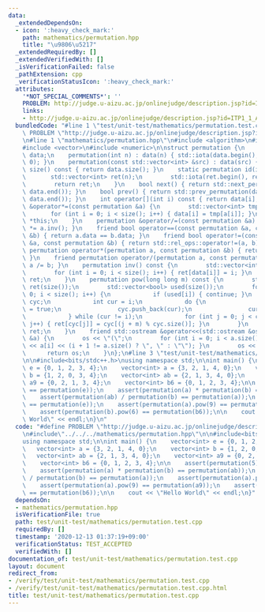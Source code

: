 ```yaml
---
data:
  _extendedDependsOn:
  - icon: ':heavy_check_mark:'
    path: mathematics/permutation.hpp
    title: "\u9806\u5217"
  _extendedRequiredBy: []
  _extendedVerifiedWith: []
  _isVerificationFailed: false
  _pathExtension: cpp
  _verificationStatusIcon: ':heavy_check_mark:'
  attributes:
    '*NOT_SPECIAL_COMMENTS*': ''
    PROBLEM: http://judge.u-aizu.ac.jp/onlinejudge/description.jsp?id=ITP1_1_A&lang=ja
    links:
    - http://judge.u-aizu.ac.jp/onlinejudge/description.jsp?id=ITP1_1_A&lang=ja
  bundledCode: "#line 1 \"test/unit-test/mathematics/permutation.test.cpp\"\n#define\
    \ PROBLEM \"http://judge.u-aizu.ac.jp/onlinejudge/description.jsp?id=ITP1_1_A&lang=ja\"\
    \n#line 1 \"mathematics/permutation.hpp\"\n#include <algorithm>\n#include <iostream>\n\
    #include <vector>\n#include <numeric>\n\nstruct permutation {\n    std::vector<int>\
    \ data;\n    permutation(int n) : data(n) { std::iota(data.begin(), data.end(),\
    \ 0); }\n    permutation(const std::vector<int> &src) : data(src) {}\n    int\
    \ size() const { return data.size(); }\n    static permutation id(int n) {\n \
    \       std::vector<int> ret(n);\n        std::iota(ret.begin(), ret.end(), 0);\n\
    \        return ret;\n    }\n    bool next() { return std::next_permutation(data.begin(),\
    \ data.end()); }\n    bool prev() { return std::prev_permutation(data.begin(),\
    \ data.end()); }\n    int operator[](int i) const { return data[i]; }\n    permutation\
    \ &operator*=(const permutation &a) {\n        std::vector<int> tmp(data);\n \
    \       for (int i = 0; i < size(); i++) { data[i] = tmp[a[i]]; }\n        return\
    \ *this;\n    }\n    permutation &operator/=(const permutation &a) { return *this\
    \ *= a.inv(); }\n    friend bool operator==(const permutation &a, const permutation\
    \ &b) { return a.data == b.data; }\n    friend bool operator!=(const permutation\
    \ &a, const permutation &b) { return std::rel_ops::operator!=(a, b); }\n    friend\
    \ permutation operator*(permutation a, const permutation &b) { return a *= b;\
    \ }\n    friend permutation operator/(permutation a, const permutation &b) { return\
    \ a /= b; }\n    permutation inv() const {\n        std::vector<int> ret(size());\n\
    \        for (int i = 0; i < size(); i++) { ret[data[i]] = i; }\n        return\
    \ ret;\n    }\n    permutation pow(long long m) const {\n        std::vector<int>\
    \ ret(size());\n        std::vector<bool> used(size());\n        for (int i =\
    \ 0; i < size(); i++) {\n            if (used[i]) { continue; }\n            std::vector<int>\
    \ cyc;\n            int cur = i;\n            do {\n                used[cur]\
    \ = true;\n                cyc.push_back(cur);\n                cur = data[cur];\n\
    \            } while (cur != i);\n            for (int j = 0; j < cyc.size();\
    \ j++) { ret[cyc[j]] = cyc[(j + m) % cyc.size()]; }\n        }\n        return\
    \ ret;\n    }\n    friend std::ostream &operator<<(std::ostream &os, const permutation\
    \ &a) {\n        os << \"(\";\n        for (int i = 0; i < a.size(); i++) { os\
    \ << a[i] << (i + 1 != a.size() ? \", \" : \"\"); }\n        os << \")\";\n  \
    \      return os;\n    }\n};\n#line 3 \"test/unit-test/mathematics/permutation.test.cpp\"\
    \n\n#include<bits/stdc++.h>\nusing namespace std;\n\nint main() {\n    vector<int>\
    \ e = {0, 1, 2, 3, 4};\n    vector<int> a = {3, 2, 1, 4, 0};\n    vector<int>\
    \ b = {1, 2, 0, 3, 4};\n    vector<int> ab = {2, 1, 3, 4, 0};\n    vector<int>\
    \ a9 = {0, 2, 1, 3, 4};\n    vector<int> b6 = {0, 1, 2, 3, 4};\n\n    assert(permutation(5)\
    \ == permutation(e));\n    assert(permutation(a) * permutation(b) == permutation(ab));\n\
    \    assert(permutation(ab) / permutation(b) == permutation(a));\n    assert(permutation(a).pow(0)\
    \ == permutation(e));\n    assert(permutation(a).pow(9) == permutation(a9));\n\
    \    assert(permutation(b).pow(6) == permutation(b6));\n\n    cout << \"Hello\
    \ World\" << endl;\n}\n"
  code: "#define PROBLEM \"http://judge.u-aizu.ac.jp/onlinejudge/description.jsp?id=ITP1_1_A&lang=ja\"\
    \n#include\"../../../mathematics/permutation.hpp\"\n\n#include<bits/stdc++.h>\n\
    using namespace std;\n\nint main() {\n    vector<int> e = {0, 1, 2, 3, 4};\n \
    \   vector<int> a = {3, 2, 1, 4, 0};\n    vector<int> b = {1, 2, 0, 3, 4};\n \
    \   vector<int> ab = {2, 1, 3, 4, 0};\n    vector<int> a9 = {0, 2, 1, 3, 4};\n\
    \    vector<int> b6 = {0, 1, 2, 3, 4};\n\n    assert(permutation(5) == permutation(e));\n\
    \    assert(permutation(a) * permutation(b) == permutation(ab));\n    assert(permutation(ab)\
    \ / permutation(b) == permutation(a));\n    assert(permutation(a).pow(0) == permutation(e));\n\
    \    assert(permutation(a).pow(9) == permutation(a9));\n    assert(permutation(b).pow(6)\
    \ == permutation(b6));\n\n    cout << \"Hello World\" << endl;\n}"
  dependsOn:
  - mathematics/permutation.hpp
  isVerificationFile: true
  path: test/unit-test/mathematics/permutation.test.cpp
  requiredBy: []
  timestamp: '2020-12-13 01:37:19+09:00'
  verificationStatus: TEST_ACCEPTED
  verifiedWith: []
documentation_of: test/unit-test/mathematics/permutation.test.cpp
layout: document
redirect_from:
- /verify/test/unit-test/mathematics/permutation.test.cpp
- /verify/test/unit-test/mathematics/permutation.test.cpp.html
title: test/unit-test/mathematics/permutation.test.cpp
---
```

